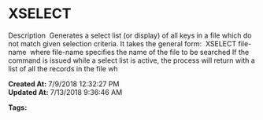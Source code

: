 # XSELECT

Description  Generates a select list (or display) of all keys in a file which do not match given selection criteria. It takes the general form:  XSELECT file-name  where file-name specifies the name of the file to be searched If the command is issued while a select list is active, the process will return with a list of all the records in the file wh  

**Created At:** 7/9/2018 12:32:27 PM  
**Updated At:** 7/13/2018 9:36:46 AM  

**Tags:**
<badge text='lists' vertical='middle' />

